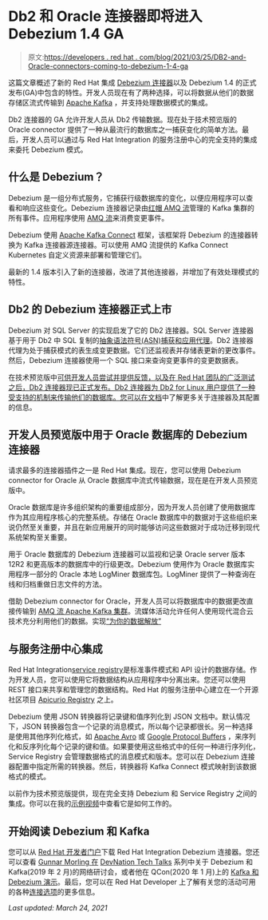 # Db2 和 Oracle 连接器即将进入 Debezium 1.4 GA

> 原文:[https://developers . red hat . com/blog/2021/03/25/DB2-and-Oracle-connectors-coming-to-debezium-1-4-ga](https://developers.redhat.com/blog/2021/03/25/db2-and-oracle-connectors-coming-to-debezium-1-4-ga)

这篇文章概述了新的 Red Hat 集成 [Debezium 连接器](/topics/event-driven/connectors)以及 Debezium 1.4 的正式发布(GA)中包含的特性。开发人员现在有了两种选择，可以将数据从他们的数据存储区流式传输到 [Apache Kafka](/topics/kafka-kubernetes) ，并支持处理数据模式的集成。

Db2 连接器的 GA 允许开发人员从 Db2 传输数据。现在处于技术预览版的 Oracle connector 提供了一种从最流行的数据库之一捕获变化的简单方法。最后，开发人员可以通过与 Red Hat Integration 的服务注册中心的完全支持的集成来委托 Debezium 模式。

## 什么是 Debezium？

Debezium 是一组分布式服务，它捕获行级数据库的变化，以便应用程序可以查看和响应这些变化。Debezium 连接器记录由[红帽 AMQ 流](https://developers.redhat.com/blog/2018/10/29/how-to-run-kafka-on-openshift-the-enterprise-kubernetes-with-amq-streams/)管理的 Kafka 集群的所有事件。应用程序使用 [AMQ 流](https://www.redhat.com/en/resources/amq-streams-datasheet)来消费变更事件。

Debezium 使用 [Apache Kafka Connect](/blog/2020/02/14/using-secrets-in-apache-kafka-connect-configuration/) 框架，该框架将 Debezium 的连接器转换为 Kafka 连接器源连接器。可以使用 AMQ 流提供的 Kafka Connect Kubernetes 自定义资源来部署和管理它们。

最新的 1.4 版本引入了新的连接器，改进了其他连接器，并增加了有效处理模式的特性。

## Db2 的 Debezium 连接器正式上市

Debezium 对 SQL Server 的实现启发了它的 Db2 连接器。SQL Server 连接器基于用于 Db2 中 SQL 复制的[抽象语法符号(ASN)捕获和应用代理](https://www.ibm.com/support/pages/q-replication-and-sql-replication-product-documentation-pdf-format-version-101-linux-unix-and-windows)。Db2 连接器代理为处于捕获模式的表生成变更数据。它们还监视表并存储表更新的更改事件。然后，Debezium 连接器使用一个 SQL 接口来查询变更事件的变更数据表。

在技术预览版中[可供开发人员尝试并提供反馈，以及在 Red Hat 团队的广泛测试之后，Db2 连接器现已正式发布。Db2 连接器为 Db2 for Linux 用户提供了一种受支持的机制来传输他们的数据库。您可以在](https://developers.redhat.com/blog/2020/11/05/capture-ibm-db2-data-changes-with-debezium-db2-connector/)[文档](https://access.redhat.com/documentation/en-us/red_hat_integration/2021.q1/html/debezium_user_guide/debezium-connector-for-db2)中了解更多关于连接器及其配置的信息。

## 开发人员预览版中用于 Oracle 数据库的 Debezium 连接器

请求最多的连接器插件之一是 Red Hat 集成。现在，您可以使用 Debezium connector for Oracle 从 Oracle 数据库中流式传输数据，现在是在开发人员预览版中。

Oracle 数据库是许多组织架构的重要组成部分，因为开发人员创建了使用数据库作为其应用程序核心的完整系统。存储在 Oracle 数据库中的数据对于这些组织来说仍然至关重要，并且在新应用展开的同时能够访问这些数据对于成功迁移到现代系统架构至关重要。

用于 Oracle 数据库的 Debezium 连接器可以监视和记录 Oracle server 版本 12R2 和更高版本的数据库中的行级更改。Debezium 使用作为 Oracle 数据库实用程序一部分的 Oracle 本地 LogMiner 数据库包。LogMiner 提供了一种查询在线和归档重做日志文件的方法。

借助 Debezium connector for Oracle，开发人员可以将数据库中的数据更改直接传输到 [AMQ 流 Apache Kafka 集群](https://developers.redhat.com/topics/kafka-kubernetes)。流媒体活动允许任何人使用现代混合云技术充分利用他们的数据。实现[“为你的数据解放”](https://twitter.com/gunnarmorling/status/1123191912800845825)

## 与服务注册中心集成

Red Hat Integration[service registry](https://developers.redhat.com/blog/2020/12/09/new-features-and-storage-options-in-red-hat-integration-service-registry-1-1-ga/)是标准事件模式和 API 设计的数据存储。作为开发人员，您可以使用它将数据结构从应用程序中分离出来。您还可以使用 REST 接口来共享和管理您的数据结构。Red Hat 的服务注册中心建立在一个开源社区项目 [Apicurio Registry](https://www.apicur.io/registry/docs/apicurio-registry/1.3.3.Final/getting-started/assembly-intro-to-the-registry.html) 之上。

Debezium 使用 JSON 转换器将记录键和值序列化到 JSON 文档中。默认情况下，JSON 转换器包含一个记录的消息模式，所以每个记录都很长。另一种选择是使用其他序列化格式，如 [Apache Avro](http://avro.apache.org/) 或 [Google Protocol Buffers](https://developers.google.com/protocol-buffers) ，来序列化和反序列化每个记录的键和值。如果要使用这些格式中的任何一种进行序列化，Service Registry 会管理数据格式的消息模式和版本。您可以在 Debezium 连接器配置中指定所需的转换器。然后，转换器将 Kafka Connect 模式映射到该数据格式的模式。

以前作为技术预览版提供，现在完全支持 Debezium 和 Service Registry 之间的集成。你可以在我的[示例视频](https://youtu.be/NtGF-kwvcFI)中查看它是如何工作的。

## 开始阅读 Debezium 和 Kafka

您可以从 [Red Hat 开发者门户](https://developers.redhat.com/products)下载 Red Hat Integration Debezium 连接器。您还可以查看 [Gunnar Morling 在](https://developers.redhat.com/videos/youtube/QYbXDp4Vu-8/) [DevNation Tech Talks](https://developers.redhat.com/devnation/the-show) 系列中关于 Debezium 和 Kafka(2019 年 2 月)的网络研讨会，或者他在 QCon(2020 年 1 月)上的 [Kafka 和 Debezium 演示](https://www.infoq.com/presentations/data-streaming-kafka-debezium/)。最后，您可以在 Red Hat Developer 上了解有关您的活动可用的各种[连接选项](https://developers.redhat.com/topics/event-driven/connectors)的更多信息。

*Last updated: March 24, 2021*